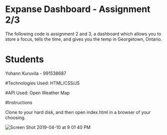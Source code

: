 # Expanse Dashboard - Assignment 2/3

The following code is assignment 2 and 3, a dashboard which allows you to store a focus, tells the time, and gives you the temp in Georgetown, Ontario.

# Students 
Yohann Kuruvila - 991538687

#Technologies Used: 
HTML/CSS/JS

#API Used: 
Open Weather Map

#Instructions

Clone to your hard disk, and then open index.html in a browser of your choosing. 


![Screen Shot 2019-04-10 at 9 01 40 PM](https://user-images.githubusercontent.com/20323662/55923640-43c9be00-5bd4-11e9-8009-49fe2617b477.png)

